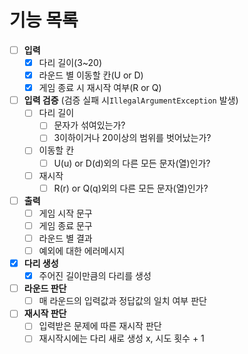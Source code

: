 # 기능 목록

-[ ] **입력**
    - [x] 다리 길이(3~20)
    - [x] 라운드 별 이동할 칸(U or D)
    - [x] 게임 종료 시 재시작 여부(R or Q)
-[ ] **입력 검증** (검증 실패 시`IllegalArgumentException` 발생)
    - [ ] 다리 길이
        - [ ] 문자가 섞여있는가?
        - [ ] 3이하이거나 20이상의 범위를 벗어났는가?
    - [ ] 이동할 칸
        - [ ] U(u) or D(d)외의 다른 모든 문자(열)인가?
    - [ ] 재시작
        - [ ] R(r) or Q(q)외의 다른 모든 문자(열)인가?
-[ ] **출력**
    - [ ] 게임 시작 문구
    - [ ] 게임 종료 문구
    - [ ] 라운드 별 결과
    - [ ] 예외에 대한 에러메시지
- [x] **다리 생성**
    - [x] 주어진 길이만큼의 다리를 생성
- [ ] **라운드 판단**
    - [ ] 매 라운드의 입력값과 정답값의 일치 여부 판단
- [ ] **재시작 판단**
    - [ ] 입력받은 문제에 따른 재시작 판단
    - [ ] 재시작시에는 다리 새로 생성 x, 시도 횟수 + 1
